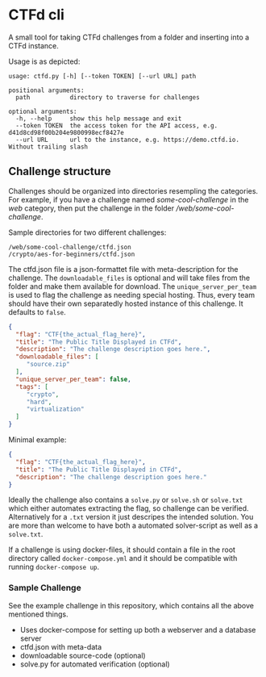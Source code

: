# CTFd cli
A small tool for taking CTFd challenges from a folder and inserting into a CTFd instance.

Usage is as depicted:
```
usage: ctfd.py [-h] [--token TOKEN] [--url URL] path

positional arguments:
  path           directory to traverse for challenges

optional arguments:
  -h, --help     show this help message and exit
  --token TOKEN  the access token for the API access, e.g. d41d8cd98f00b204e9800998ecf8427e
  --url URL      url to the instance, e.g. https://demo.ctfd.io. Without trailing slash
```

## Challenge structure
Challenges should be organized into directories resempling the categories. For example, if you have a challenge named *some-cool-challenge* in the *web* category, then put the challenge in the folder */web/some-cool-challenge*. 

Sample directories for two different challenges:
```
/web/some-cool-challenge/ctfd.json
/crypto/aes-for-beginners/ctfd.json
```

The ctfd.json file is a json-formattet file with meta-description for the challenge. The `downloadable_files` is optional and will take files from the folder and make them available for download. The `unique_server_per_team` is used to flag the challenge as needing special hosting. Thus, every team should have their own separatedly hosted instance of this challenge. It defaults to `false`.
```json
{
  "flag": "CTF{the_actual_flag_here}",
  "title": "The Public Title Displayed in CTFd",
  "description": "The challenge description goes here.",
  "downloadable_files": [
     "source.zip"
  ],
  "unique_server_per_team": false,
  "tags": [
     "crypto",
     "hard",
     "virtualization"
  ]
}
```

Minimal example:
```json
{
  "flag": "CTF{the_actual_flag_here}",
  "title": "The Public Title Displayed in CTFd",
  "description": "The challenge description goes here."
}
```


Ideally the challenge also contains a `solve.py` or `solve.sh` or `solve.txt` which either automates extracting the flag, so challenge can be verified. Alternatively for a `.txt` version it just descripes the intended solution. You are more than welcome to have both a automated solver-script as well as a `solve.txt`.

If a challenge is using docker-files, it should contain a file in the root directory called `docker-compose.yml` and it should be compatible with running `docker-compose up`. 

### Sample Challenge
See the example challenge in this repository, which contains all the above mentioned things.

- Uses docker-compose for setting up both a webserver and a database server
- ctfd.json with meta-data
- downloadable source-code (optional)
- solve.py for automated verification (optional)

